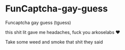 # FunCaptcha-gay-guess
Funcaptcha gay guess (tguess)

this shit lit gave me headaches, fuck you arkoselabs ♥️

Take some weed and smoke that shit they said
